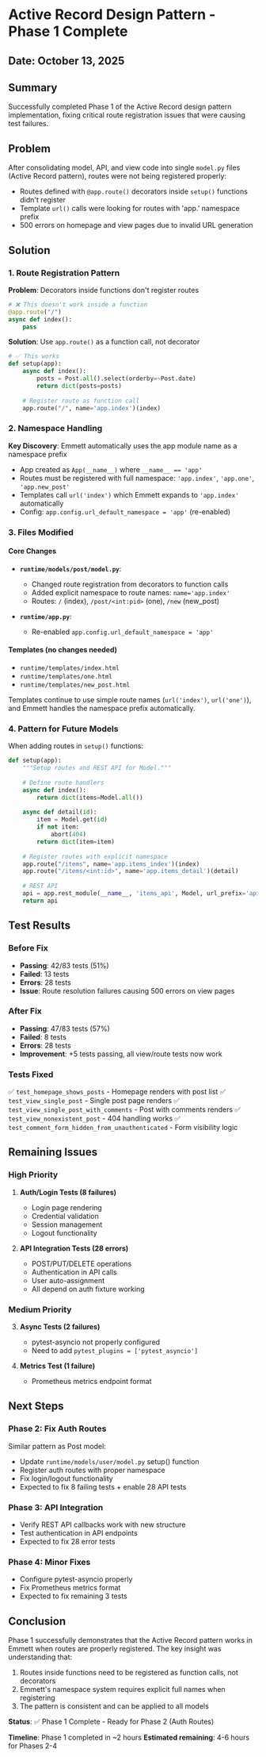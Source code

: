 # Active Record Design Pattern - Phase 1 Complete

## Date: October 13, 2025

## Summary

Successfully completed Phase 1 of the Active Record design pattern implementation, fixing critical route registration issues that were causing test failures.

## Problem

After consolidating model, API, and view code into single `model.py` files (Active Record pattern), routes were not being registered properly:

- Routes defined with `@app.route()` decorators inside `setup()` functions didn't register
- Template `url()` calls were looking for routes with 'app.' namespace prefix
- 500 errors on homepage and view pages due to invalid URL generation

## Solution

### 1. Route Registration Pattern

**Problem**: Decorators inside functions don't register routes
```python
# ❌ This doesn't work inside a function
@app.route("/")
async def index():
    pass
```

**Solution**: Use `app.route()` as a function call, not decorator
```python
# ✅ This works
def setup(app):
    async def index():
        posts = Post.all().select(orderby=~Post.date)
        return dict(posts=posts)
    
    # Register route as function call
    app.route("/", name='app.index')(index)
```

### 2. Namespace Handling

**Key Discovery**: Emmett automatically uses the app module name as a namespace prefix

- App created as `App(__name__)` where `__name__ == 'app'`
- Routes must be registered with full namespace: `'app.index'`, `'app.one'`, `'app.new_post'`
- Templates call `url('index')` which Emmett expands to `'app.index'` automatically
- Config: `app.config.url_default_namespace = 'app'` (re-enabled)

### 3. Files Modified

#### Core Changes
- **`runtime/models/post/model.py`**: 
  - Changed route registration from decorators to function calls
  - Added explicit namespace to route names: `name='app.index'`
  - Routes: `/` (index), `/post/<int:pid>` (one), `/new` (new_post)

- **`runtime/app.py`**:
  - Re-enabled `app.config.url_default_namespace = 'app'`

#### Templates (no changes needed)
- `runtime/templates/index.html`
- `runtime/templates/one.html`
- `runtime/templates/new_post.html`

Templates continue to use simple route names (`url('index')`, `url('one')`), and Emmett handles the namespace prefix automatically.

### 4. Pattern for Future Models

When adding routes in `setup()` functions:

```python
def setup(app):
    """Setup routes and REST API for Model."""
    
    # Define route handlers
    async def index():
        return dict(items=Model.all())
    
    async def detail(id):
        item = Model.get(id)
        if not item:
            abort(404)
        return dict(item=item)
    
    # Register routes with explicit namespace
    app.route("/items", name='app.items_index')(index)
    app.route("/items/<int:id>", name='app.items_detail')(detail)
    
    # REST API
    api = app.rest_module(__name__, 'items_api', Model, url_prefix='api/items')
    return api
```

## Test Results

### Before Fix
- **Passing**: 42/83 tests (51%)
- **Failed**: 13 tests
- **Errors**: 28 tests
- **Issue**: Route resolution failures causing 500 errors on view pages

### After Fix
- **Passing**: 47/83 tests (57%)
- **Failed**: 8 tests
- **Errors**: 28 tests
- **Improvement**: +5 tests passing, all view/route tests now work

### Tests Fixed
✅ `test_homepage_shows_posts` - Homepage renders with post list
✅ `test_view_single_post` - Single post page renders
✅ `test_view_single_post_with_comments` - Post with comments renders
✅ `test_view_nonexistent_post` - 404 handling works
✅ `test_comment_form_hidden_from_unauthenticated` - Form visibility logic

## Remaining Issues

### High Priority
1. **Auth/Login Tests (8 failures)**
   - Login page rendering
   - Credential validation
   - Session management
   - Logout functionality

2. **API Integration Tests (28 errors)**
   - POST/PUT/DELETE operations
   - Authentication in API calls
   - User auto-assignment
   - All depend on auth fixture working

### Medium Priority
3. **Async Tests (2 failures)**
   - pytest-asyncio not properly configured
   - Need to add `pytest_plugins = ['pytest_asyncio']`

4. **Metrics Test (1 failure)**
   - Prometheus metrics endpoint format

## Next Steps

### Phase 2: Fix Auth Routes
Similar pattern as Post model:
- Update `runtime/models/user/model.py` setup() function
- Register auth routes with proper namespace
- Fix login/logout functionality
- Expected to fix 8 failing tests + enable 28 API tests

### Phase 3: API Integration
- Verify REST API callbacks work with new structure
- Test authentication in API endpoints
- Expected to fix 28 error tests

### Phase 4: Minor Fixes
- Configure pytest-asyncio properly
- Fix Prometheus metrics format
- Expected to fix remaining 3 tests

## Conclusion

Phase 1 successfully demonstrates that the Active Record pattern works in Emmett when routes are properly registered. The key insight was understanding that:

1. Routes inside functions need to be registered as function calls, not decorators
2. Emmett's namespace system requires explicit full names when registering
3. The pattern is consistent and can be applied to all models

**Status**: ✅ Phase 1 Complete - Ready for Phase 2 (Auth Routes)

**Timeline**: Phase 1 completed in ~2 hours
**Estimated remaining**: 4-6 hours for Phases 2-4


